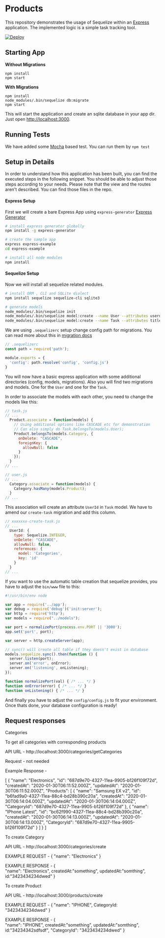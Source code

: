 # Products

This repository demonstrates the usage of Sequelize within an [Express](https://expressjs.com) application.
The implemented logic is a simple task tracking tool.

[![Deploy](https://www.herokucdn.com/deploy/button.svg)](https://heroku.com/deploy)

## Starting App

**Without Migrations**

```
npm install
npm start
```

**With Migrations**

```
npm install
node_modules/.bin/sequelize db:migrate
npm start
```

This will start the application and create an sqlite database in your app dir.
Just open [http://localhost:3000](http://localhost:3000).

## Running Tests

We have added some [Mocha](https://mochajs.org) based test. You can run them by `npm test`


## Setup in Details

In order to understand how this application has been built, you can find the
executed steps in the following snippet. You should be able to adjust those
steps according to your needs. Please note that the view and the routes aren't
described. You can find those files in the repo.

#### Express Setup

First we will create a bare Express App using `express-generator` [Express Generator](https://expressjs.com/en/starter/generator.html)
```bash
# install express generator globally
npm install -g express-generator

# create the sample app
express express-example
cd express-example

# install all node modules
npm install
```

#### Sequelize Setup

Now we will install all sequelize related modules.

```bash
# install ORM , CLI and SQLite dialect
npm install sequelize sequelize-cli sqlite3

# generate models
node_modules/.bin/sequelize init
node_modules/.bin/sequelize model:create --name User --attributes username:string
node_modules/.bin/sequelize model:create --name Task --attributes title:string
```

We are using `.sequelizerc` setup change config path for migrations. You can read more about this in [migration docs](http://docs.sequelizejs.com/manual/tutorial/migrations.html#the-sequelizerc-file)

```js
// .sequelizerc
const path = require('path');

module.exports = {
  'config': path.resolve('config', 'config.js')
}
```

You will now have a basic express application with some additional directories
(config, models, migrations). Also you will find two migrations and models.
One for the `User` and one for the `Task`.

In order to associate the models with each other, you need to change the models
like this:

```js
// task.js
// ...
  Product.associate = function(models) {
    // Using additional options like CASCADE etc for demonstration
    // Can also simply do Task.belongsTo(models.User);
    Product.belongsTo(models.Category, {
      onDelete: "CASCADE",
      foreignKey: {
        allowNull: false
      }
    });
  }
// ...
```

```js
// user.js
// ...
  Category.associate = function(models) {
    Category.hasMany(models.Product);
  }
// ...
```

This association will create an attribute `UserId` in `Task` model. We have to amend our `create-task` migration and add this column.

```js
// xxxxxxx-create-task.js
// ...
  UserId: {
    type: Sequelize.INTEGER,
    onDelete: "CASCADE",
    allowNull: false,
    references: {
      model: 'Categories',
      key: 'id'
    }
  }
// ...
```

If you want to use the automatic table creation that sequelize provides,
you have to adjust the `bin/www` file to this:

```js
#!/usr/bin/env node

var app = require('../app');
var debug = require('debug')('init:server');
var http = require('http');
var models = require("../models");

var port = normalizePort(process.env.PORT || '3000');
app.set('port', port);

var server = http.createServer(app);

// sync() will create all table if they doesn't exist in database
models.sequelize.sync().then(function () {
  server.listen(port);
  server.on('error', onError);
  server.on('listening', onListening);
});

function normalizePort(val) { /* ... */ }
function onError(error) { /* ... */ }
function onListening() { /* ... */ }
```

And finally you have to adjust the `config/config.js` to fit your environment.
Once thats done, your database configuration is ready!



## Request responses

Categories

To get all categories with corresponding products

API URL - http://localhost:3000/categories/getCategories

Request - not needed

Example Response - 

 [ {
        "name": "Electronics",
        "id": "687d9e70-4327-11ea-9905-b126f109f72d",
        "createdAt": "2020-01-30T06:11:52.000Z",
        "updatedAt": "2020-01-30T06:11:52.000Z",
        "Products": [
            {
                "name": "Samsung EX v2",
                "id": "b6fad9a0-4327-11ea-88c4-bd28b390c20a",
                "createdAt": "2020-01-30T06:14:04.000Z",
                "updatedAt": "2020-01-30T06:14:04.000Z",
                "CategoryId": "687d9e70-4327-11ea-9905-b126f109f72d"
            },
            {
                "name": "IPhone Latest",
                "id": "bc62f990-4327-11ea-88c4-bd28b390c20a",
                "createdAt": "2020-01-30T06:14:13.000Z",
                "updatedAt": "2020-01-30T06:14:13.000Z",
                "CategoryId": "687d9e70-4327-11ea-9905-b126f109f72d"
            }
        ]
    } ]


To create Category

API URL - http://localhost:3000/categories/create

EXAMPLE REQUEST -   {  "name": "Electronics" }


EXAMPLE RESPONSE - {  
  "name": "Electronics", createdAt:"something", updatedAt:"somthing",
   id:"3423434234dwed"
}

To create Product

API URL - http://localhost:3000/products/create

EXAMPLE REQUEST -   {  "name": "IPHONE", CategoryId: "3423434234dwed" }


EXAMPLE RESPONSE - {  
  "name": "IPHONE", createdAt:"something", updatedAt:"somthing",
   id:"34234342sdfsdf",
   "CategoryId": "3423434234dwed"
}
